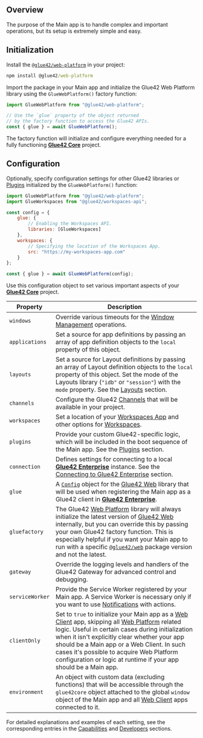 ## Overview

The purpose of the Main app is to handle complex and important operations, but its setup is extremely simple and easy.

## Initialization

Install the [`@glue42/web-platform`](https://www.npmjs.com/package/@glue42/web-platform) in your project:

```cmd
npm install @glue42/web-platform
```

Import the package in your Main app and initialize the Glue42 Web Platform library using the `GlueWebPlatform()` factory function:

```javascript
import GlueWebPlatform from "@glue42/web-platform";

// Use the `glue` property of the object returned
// by the factory function to access the Glue42 APIs.
const { glue } = await GlueWebPlatform();
```

The factory function will initialize and configure everything needed for a fully functioning [**Glue42 Core**](https://glue42.com/core/) project.

## Configuration

Optionally, specify configuration settings for other Glue42 libraries or [Plugins](../../../../capabilities/plugins/index.html) initialized by the `GlueWebPlatform()` function:

```javascript
import GlueWebPlatform from "@glue42/web-platform";
import GlueWorkspaces from "@glue42/workspaces-api";

const config = {
    glue: {
        // Enabling the Workspaces API.
        libraries: [GlueWorkspaces]
    },
    workspaces: {
        // Specifying the location of the Workspaces App.
        src: "https://my-workspaces-app.com"
    }
};

const { glue } = await GlueWebPlatform(config);
```

Use this configuration object to set various important aspects of your [**Glue42 Core**](https://glue42.com/core/) project.

| Property | Description |
|----------|-------------|
| `windows` | Override various timeouts for the [Window Management](../../../../capabilities/windows/window-management/index.html) operations. |
| `applications` | Set a source for app definitions by passing an array of app definition objects to the `local` property of this object. |
| `layouts` | Set a source for Layout definitions by passing an array of Layout definition objects to the `local` property of this object. Set the mode of the Layouts library (`"idb"` or `"session"`) with the `mode` property. See the [Layouts](../../../../capabilities/windows/layouts/setup/index.html) section. |
| `channels` | Configure the Glue42 [Channels](../../../../capabilities/data-sharing-between-apps/channels/index.html) that will be available in your project. |
| `workspaces` | Set a location of your [Workspaces App](../../../../capabilities/windows/workspaces/workspaces-app/index.html#workspaces_concepts-frame) and other options for [Workspaces](../../../../capabilities/windows/workspaces/overview/index.html). |
| `plugins` | Provide your custom Glue42-specific logic, which will be included in the boot sequence of the Main app. See the [Plugins](../../../../capabilities/plugins/index.html) section. |
| `connection` | Defines settings for connecting to a local [**Glue42 Enterprise**](https://glue42.com/enterprise/) instance. See the [Connecting to Glue42 Enterprise](../../../../capabilities/connectivity-to-enterprise/index.html) section. |
| `glue` | A [`Config`](../../../../reference/core/latest/glue42%20web/index.html#Config) object for the [Glue42 Web](https://www.npmjs.com/package/@glue42/web) library that will be used when registering the Main app as a Glue42 client in [**Glue42 Enterprise**](https://glue42.com/enterprise/). |
| `gluefactory` |The Glue42 [Web Platform](https://www.npmjs.com/package/@glue42/web-platform) library will always initialize the latest version of [Glue42 Web](https://www.npmjs.com/package/@glue42/web) internally, but you can override this by passing your own Glue42 factory function. This is especially helpful if you want your Main app to run with a specific [`@glue42/web`](https://www.npmjs.com/package/@glue42/web) package version and not the latest. |
| `gateway` | Override the logging levels and handlers of the Glue42 Gateway for advanced control and debugging. |
| `serviceWorker` | Provide the Service Worker registered by your Main app. A Service Worker is necessary only if you want to use [Notifications](../../../../capabilities/notifications/setup/index.html) with actions. |
| `clientOnly` | Set to `true` to initialize your Main app as a [Web Client](../../web-client/overview/index.html) app, skipping all [Web Platform](https://www.npmjs.com/package/@glue42/web-platform) related logic. Useful in certain cases during initialization when it isn't explicitly clear whether your app should be a Main app or a Web Client. In such cases it's possible to acquire Web Platform configuration or logic at runtime if your app should be a Main app. |
| `environment` | An object with custom data (excluding functions) that will be accessible through the `glue42core` object attached to the global `window` object of the Main app and all [Web Client](../../web-client/overview/index.html) apps connected to it. |

For detailed explanations and examples of each setting, see the corresponding entries in the [Capabilities](../../../../capabilities/application-management/index.html) and [Developers](../../../../developers/core-concepts/web-platform/overview/index.html) sections.